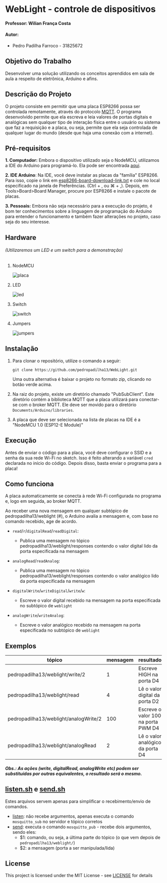 # WebLight - controle de dispositivos

#### Professor: Wilian França Costa

#### Autor:
- Pedro Padilha Farroco - 31825672

## Objetivo do Trabalho

Desenvolver uma solução utilizando os conceitos aprendidos em sala de aula a respeito de eletrônica, Arduino e afins.

## Descrição do Projeto

O projeto consiste em permitir que uma placa ESP8266 possa ser controlada remotamente, através do protocolo [MQTT](https://en.wikipedia.org/wiki/MQTT). O programa desenvolvido permite que ela escreva e leia valores de portas digitais e analógicas sem qualquer tipo de interação física entre o usuário ou sistema que faz a requisição e a placa, ou seja, permite que ela seja controlada de qualquer lugar do mundo (desde que haja uma conexão com a internet).

## Pré-requisitos

**1. Computador:** Embora o dispositivo utilizado seja o NodeMCU, utilizamos a IDE do Arduino para programá-lo. Ela pode ser encontrada [aqui](https://www.arduino.cc/en/Main/Software).

**2. IDE Arduino**: Na IDE, você deve instalar as placas da "família" ESP8266. Para isso, copie o link em [esp8266-board-download-link.txt](esp8266-board-download-link.txt) e cole no local especificado na janela de Preferências. (Ctrl + , ou ⌘ + ,). Depois, em Tools>Board>Board Manager, procure por ESP8266 e instale o pacote de placas.

**3. Pessoais:** Embora não seja necessário para a execução do projeto, é bom ter conhecimentos sobre a linguagem de programação do Arduino para entender o funcionamento e também fazer alterações no projeto, caso seja do seu interesse.

## Hardware
###### (Utilizaremos um LED e um switch para a demonstração)

1. NodeMCU

    ![placa](images/nodemcu.jpg)

2. LED

    ![led](images/led.jpg)

3. Switch

    ![switch](images/switch.jpeg)

4. Jumpers

    ![jumpers](images/jumpers.jpg)

## Instalação

1. Para clonar o repositório, utilize o comando a seguir:

    ```
    git clone https://github.com/pedropadilha13/WebLight.git
    ```

	Uma outra alternativa é baixar o projeto no formato zip, clicando no botão verde acima.

2. Na raiz do projeto, existe um diretório chamado "PubSubClient". Este diretório contém a biblioteca MQTT que a placa utilizará para conectar-se com o broker MQTT. Ele deve ser movido para o diretório ```Documents/Arduino/libraries```.

3. A placa que deve ser selecionada na lista de placas na IDE é a "NodeMCU 1.0 (ESP12-E Module)"

## Execução

Antes de enviar o código para a placa, você deve configurar o SSID e a senha da sua rede Wi-Fi no sketch. Isso é feito alterando a variável ```cred``` declarada no início do código. Depois disso, basta enviar o programa para a placa!

## Como funciona

A placa automaticamente se conecta à rede Wi-Fi configurada no programa e, logo em seguida, ao broker MQTT.

Ao receber uma nova mensagem em qualquer subtópico de pedropadilha13/weblight (#), o Arduino avalia a mensagem e, com base no comando recebido, age de acordo.

- `read`/`r`/`digitalRead`/`readDigital`:
	- Publica uma mensagem no tópico pedropadilha13/weblight/responses contendo o valor digital lido da porta especificada na mensagem
- `analogRead`/`readAnalog`:

	 - Publica uma mensagem no tópico pedropadilha13/weblight/responses contendo o valor analógico lido da porta especificada na mensagem
- `digitalWrite`/`writeDigital`/`write`/`w`:
	- Escreve o valor digital recebido na mensagem na porta especificada no subtópico de ```weblight```
- `analogWrite`/`writeAnalog`:
	- Escreve o valor analógico recebido na mensagem na porta especificada no subtópico de ```weblight```

## Exemplos

| tópico                                | mensagem | resultado                           |
|---------------------------------------|----------|-------------------------------------|
| pedropadilha13/weblight/write/2       | 1        | Escreve HIGH na porta D4            |
| pedropadilha13/weblight/read          | 4        | Lê o valor digital da porta D2      |
| pedropadilha13/weblight/analogWrite/2 | 100      | Escreve o valor 100 na porta PWM D4 |
| pedropadilha13/weblight/analogRead    | 2        | Lê o valor analógico da porta D4    |

##### Obs.: As ações (write, digitalRead, analogWrite etc) podem ser substituídas por outras equivalentes, o resultado será o mesmo.

## [listen.sh](listen.sh) e [send.sh](send.sh)

Estes arquivos servem apenas para simplificar o recebimento/envio de comandos.
- [listen](listen.sh): não recebe argumentos, apenas executa o comando `mosquitto_sub` no servidor e tópico corretos
- [send](send.sh): executa o comando `mosquitto_pub` - recebe dois argumentos, sendo eles:
    - $1: comando, ou seja, a última parte do tópico (o que vem depois de `pedropadilha13/weblight/`)
    - $2: a mensagem (porta a ser manipulada/lida)

## License

This project is licensed under the MIT License - see [LICENSE](LICENSE) for details
